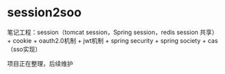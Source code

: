 # session2soo
笔记工程：session（tomcat session，Spring session，redis session 共享） + cookie + oauth2.0机制 + jwt机制 + spring security + spring society + cas（sso实现）

项目正在整理，后续维护
